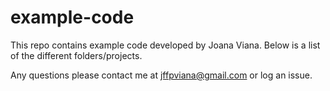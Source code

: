 # example-code


This repo contains example code developed by Joana Viana.
Below is a list of the different folders/projects.

Any questions please contact me at jffpviana@gmail.com or log an issue.
